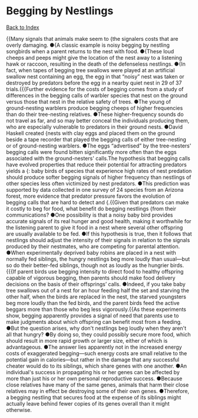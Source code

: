 # Begging by Nestlings
[Back to Index](https://github.com/windows10010/tpoExtractor/blog/master/README.md)

{{Many signals that animals make seem to {the signalers costs that are overly damaging. ●{A classic example is noisy begging by nestling songbirds when a parent returns to the
nest with food. ●{These loud cheeps and peeps might give the location of the nest away to a listening hawk or raccoon, resulting in the death of the defenseless nestlings. 
●{In fact, when tapes of begging tree swallows were played at an artificial swallow nest containing an egg, the egg in that “noisy” nest was taken or destroyed by predators 
before the egg in a nearby quiet nest in 29 of 37 trials.{{{Further evidence for the costs of begging comes from a study of differences in the begging calls of warbler species that nest on the ground versus those that nest in the relative safety of trees. ●The young of ground-nesting warblers produce begging cheeps of higher frequencies than do their tree-nesting relatives. ●These higher-frequency sounds do not travel as far, and so may better conceal the individuals producing them, who are especially vulnerable to predators in their ground nests. ●David Haskell created {nests with clay eggs and placed them on the ground beside a tape recorder that played the begging calls of either tree-nesting or of ground-nesting warblers. ●The eggs “advertised” by the tree-nesters' begging calls were found bitten significantly more often than the eggs associated with the ground-nesters' calls.The hypothesis that begging calls have evolved properties that reduce their potential for attracting predators yields a {: baby birds of species that experience high rates of nest predation should produce softer begging signals of higher frequency than nestlings of other species less often victimized by nest predators. ●This prediction was supported by data collected in one survey of 24 species from an Arizona forest, more evidence that predator pressure favors the evolution of begging calls that are hard to detect and {.{{Given that predators can make it costly to beg for food, what benefit do begging nestlings {from their communications? ●One possibility is that a noisy baby bird provides accurate signals of its real hunger and good health, making it worthwhile for the listening parent to give it food in a nest where several other offspring are usually available to be fed. ●If this hypothesis is true, then it follows that nestlings should adjust the intensity of their signals in relation to the signals produced by their nestmates, who are competing for parental attention. ●When experimentally deprived baby robins are placed in a nest with normally fed siblings, the hungry nestlings beg more loudly than usual—but so do their better-fed siblings, though not as loudly as the hungrier birds.{{{If parent birds use begging intensity to direct food to healthy offspring capable of vigorous begging, then parents should make food delivery decisions on the basis of their offsprings’ calls. ●Indeed, if you take baby tree swallows out of a nest for an hour feeding half the set and starving the other half, when the birds are replaced in the nest, the starved youngsters beg more loudly than the fed birds, and the parent birds feed the active beggars more than those who beg less vigorously.{{As these experiments show, begging apparently provides a signal of need that parents use to make judgments about which offspring can benefit most from a feeding. ●But the question arises, why don't nestlings beg loudly when they aren't all that hungry? ●By doing so, they could possibly secure more food, which should result in more rapid growth or larger size, either of which is advantageous. ●The answer lies apparently not in the increased energy costs of exaggerated begging—such energy costs are small relative to the potential gain in calories—but rather in the damage that any successful cheater would do to its siblings, which share genes with one another. ●An individual's success in propagating his or her genes can be affected by more than just his or her own personal reproductive success. ●Because close relatives have many of the same genes, animals that harm their close relatives may in effect be destroying some of their own genes. ●Therefore, a begging nestling that secures food at the expense of its siblings might actually leave behind fewer copies of its genes overall than it might otherwise.